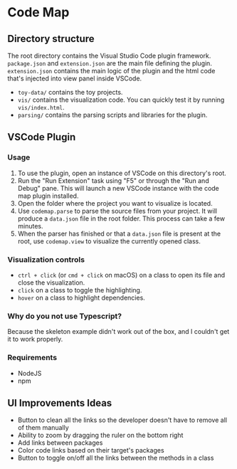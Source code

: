 # Code Map
## Directory structure
The root directory contains the Visual Studio Code plugin framework. `package.json` and `extension.json` are the main file defining the plugin. `extension.json` contains the main logic of the plugin and the html code that's injected into view panel inside VSCode.

- `toy-data/` contains the toy projects.
- `vis/` contains the visualization code. You can quickly test it by running `vis/index.html`.
- `parsing/` contains the parsing scripts and libraries for the plugin.

## VSCode Plugin

### Usage
1. To use the plugin, open an instance of VSCode on this directory's root.
2. Run the "Run Extension" task using "F5" or through the "Run and Debug" pane. This will launch a new VSCode instance with the code map plugin installed.
3. Open the folder where the project you want to visualize is located. 
4. Use `codemap.parse` to parse the source files from your project. It will produce a `data.json` file in the root folder. This process can take a few minutes.
5. When the parser has finished or that a `data.json` file is present at the root, use `codemap.view` to visualize the currently opened class.

### Visualization controls
- `ctrl + click` (or `cmd + click` on macOS) on a class to open its file and close the visualization.
- `click` on a class to toggle the highlighting.
- `hover` on a class to highlight dependencies.

### Why do you not use Typescript?
Because the skeleton example didn't work out of the box, and I couldn't get it to work properly.

### Requirements
- NodeJS
- npm

## UI Improvements Ideas
- Button to clean all the links so the developer doesn't have to remove all of them manually
- Ability to zoom by dragging the ruler on the bottom right
- Add links between packages
- Color code links based on their target's packages
- Button to toggle on/off all the links between the methods in a class